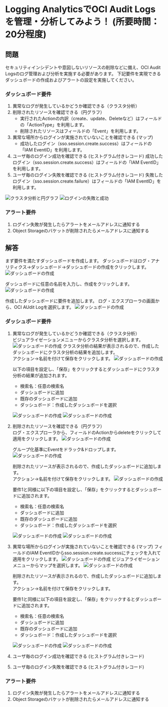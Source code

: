 # Logging AnalyticsでOCI Audit Logsを管理・分析してみよう！ (所要時間：20分程度)


## 問題
セキュリティインシデントや意図しないリソースの削除などに備え、OCI Audit Logsのログ管理および分析を実施する必要があります。
下記要件を実現できるダッシュボードの作成およびアラートの設定を実施してください。

### ダッシュボード要件
1. 異常なログが発生しているかどうか確認できる（クラスタ分析）
2. 削除されたリソースを確認できる（円グラフ）
    - 実行されたActionの内訳（create、update、Deleteなど）はフィールドの「ActionType」を利用します。
    - 削除されたリソースはフィールドの「Event」を利用します。
4. 異常な場所からログインが実施されていないことを確認できる (マップ)
    - 成功したログイン（sso.session.create.success）はフィールドの「IAM EventID」を利用します。
6. ユーザ毎のログイン成功を確認できる (ヒストグラム付きレコード)
   成功したログイン（sso.session.create.success）はフィールドの「IAM EventID」を利用します。
8. ユーザ毎のログイン失敗を確認できる (ヒストグラム付きレコード)
    失敗したログイン（sso.session.create.failure）はフィールドの「IAM EventID」を利用します。

![クラスタ分析と円グラフ](images/LA-Audit/LA-Audit2.png "クラスタ分析と円グラフ")
![ログインの失敗と成功](images/LA-Audit/LA-Audit3.png "ログインの失敗と成功")

### アラート要件
1. ログイン失敗が発生したらアラートをメールアドレスに通知する
2. Object Storageのバケットが削除されたらメールアドレスに通知する

## 解答
まず要件を満たすダッシュボードを作成します。
ダッシュボードはログ・アナリティクス→ダッシュボード→ダッシュボードの作成をクリックします。
![ダッシュボードの作成](images/LA-Audit/LA-Audit4.png "ダッシュボードの作成")

ダッシュボードに任意の名前を入力し、作成をクリックします。
![ダッシュボードの作成](images/LA-Audit/LA-Audit5.png "ダッシュボードの作成")

作成したダッシュボードに要件を追加します。
ログ・エクスプローラの画面から、OCI AUdit Logを選択します。
![ダッシュボードの作成](images/LA-Audit/LA-Audit6.png "ダッシュボードの作成")

### ダッシュボード要件
1. 異常なログが発生しているかどうか確認できる（クラスタ分析）<br>
   ビジュアライゼーションメニューからクラスタ分析を選択します。
   ![ダッシュボードの作成](images/LA-Audit/LA-Audit7.png "ダッシュボードの作成")
   クラスタ分析の結果が表示されるので、作成したダッシュボードにクラスタ分析の結果を追加します。<br>
   アクション→名前を付けて保存をクリックします。
   ![ダッシュボードの作成](images/LA-Audit/LA-Audit8.png "ダッシュボードの作成")
   
   以下の項目を設定し、「保存」をクリックするとダッシュボードにクラスタ分析の結果が追加されます。
    - 検索名：任意の検索名
    - ダッシュボードに追加
    - 既存のダッシュボードに追加
    - ダッシュボード：作成したダッシュボードを選択
    
   ![ダッシュボードの作成](images/LA-Audit/LA-Audit9.png)
   ![ダッシュボードの作成](images/LA-Audit/LA-Audit14.png)
   

2. 削除されたリソースを確認できる（円グラフ）<br>
   ログ・エクスプローラから、フィールドのActionからdeleteをクリックして適用をクリックします。
   ![ダッシュボードの作成](images/LA-Audit/LA-Audit10.png)
   
   グループ化基準にEventをドラック&ドロップします。
   ![ダッシュボードの作成](images/LA-Audit/LA-Audit11.png)
   
   削除されたリソースが表示されるので、作成したダッシュボードに追加します。<br>
   アクション→名前を付けて保存をクリックします。
   ![ダッシュボードの作成](images/LA-Audit/LA-Audit13.png)
   
   要件1と同様に以下の項目を設定し、「保存」をクリックするとダッシュボードに追加されます。
    - 検索名：任意の検索名
    - ダッシュボードに追加
    - 既存のダッシュボードに追加
    - ダッシュボード：作成したダッシュボードを選択
   
   ![ダッシュボードの作成](images/LA-Audit/LA-Audit12.png)
   ![ダッシュボードの作成](images/LA-Audit/LA-Audit15.png)

3. 異常な場所からログインが実施されていないことを確認できる (マップ)
   フィールドのIAM EventIDからsso.session.create.successにチェックを入れて適用をクリックします。
   ![ダッシュボードの作成](images/LA-Audit/LA-Audit17.png)
   ビジュアライゼーションメニューからマップを選択します。
   ![ダッシュボードの作成](images/LA-Audit/LA-Audit18.png)

   削除されたリソースが表示されるので、作成したダッシュボードに追加します。<br>
   アクション→名前を付けて保存をクリックします。
   
   要件1と同様に以下の項目を設定し、「保存」をクリックするとダッシュボードに追加されます。
    - 検索名：任意の検索名
    - ダッシュボードに追加
    - 既存のダッシュボードに追加
    - ダッシュボード：作成したダッシュボードを選択
    
   ![ダッシュボードの作成](images/LA-Audit/LA-Audit19.png)
   ![ダッシュボードの作成](images/LA-Audit/LA-Audit20.png)
   
   

5. ユーザ毎のログイン成功を確認できる (ヒストグラム付きレコード)

6. ユーザ毎のログイン失敗を確認できる (ヒストグラム付きレコード)

### アラート要件
1. ログイン失敗が発生したらアラートをメールアドレスに通知する
2. Object Storageのバケットが削除されたらメールアドレスに通知する
